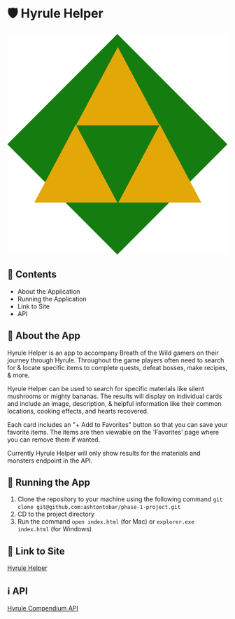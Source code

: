 # 🛡️ Hyrule Helper 
![hyrule helper logo](https://raw.githubusercontent.com/ashtontobar/phase-1-project/b9cf5cc0d325783719871771fa6f03e9218f3d1d/images/triforce_logo.svg)

## 📖 Contents 
- About the Application
- Running the Application 
- Link to Site
- API

## 👋 About the App
Hyrule Helper is an app to accompany Breath of the Wild gamers on their journey through Hyrule. Throughout the game players often need to search for & locate specific items to complete quests, defeat bosses, make recipes, & more. 

Hyrule Helper can be used to search for specific materials like silent mushrooms or mighty bananas. The results will display on individual cards and include an image, description, & helpful information like their common locations, cooking effects, and hearts recovered. 

Each card includes an "+ Add to Favorites" button so that you can save your favorite items. The items are then viewable on the 'Favorites' page where you can remove them if wanted. 

Currently Hyrule Helper will only show results for the materials and monsters endpoint in the API. 

## 🏃 Running the App
1. Clone the repository to your machine using the following command `git clone git@github.com:ashtontobar/phase-1-project.git`
2. CD to the project directory
3. Run the command `open index.html` (for Mac) or `explorer.exe index.html` (for Windows)

## 🔗 Link to Site
[Hyrule Helper](https://ashtontobar.github.io/phase-1-project/index.html)


## ℹ️ API
[Hyrule Compendium API](https://gadhagod.github.io/Hyrule-Compendium-API/#/?id=category) 

